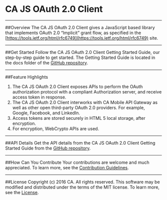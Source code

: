 # CA JS OAuth 2.0 Client
*********************************************
##Overview
The CA JS OAuth 2.0 Client gives a JavaScript based library that implements OAuth 2.0 “Implicit” grant flow, as specified in the [https://tools.ietf.org/html/rfc6749](https://tools.ietf.org/html/rfc6749) site.
************************************************
##Get Started
Follow the CA JS OAuth 2.0 Client Getting Started Guide, our step-by-step guide to get started. The Getting Started Guide is located in the docs folder of the [GitHub repository](docs).
**************************************************

##Feature Highlights
1.  The CA JS OAuth 2.0 Client exposes APIs to perform the OAuth authorization protocol with a compliant Authorization server, and receive access token in response. 
2.  The CA JS OAuth 2.0 Client interworks with CA Mobile API Gateway as well as other open third-party OAuth 2.0 providers. For example, Google, Facebook, and LinkedIn.
3.  Access tokens are stored securely in HTML 5 local storage, after encryption.
4.  For encryption, WebCrypto APIs are used.

**********************************************************

##API Details
Get the API details from the CA JS OAuth 2.0 Client Getting Started Guide from the [GitHub repository](docs).
***********************************************************

##How Can You Contribute
Your contributions are welcome and much appreciated. To learn more, see the [Contribution Guidelines](CONTRIBUTING.md).
************************************************************

##License 
Copyright (c) 2016 CA. All rights reserved.
This software may be modified and distributed under the terms of the MIT license. To learn more, see the [License](LICENSE).
